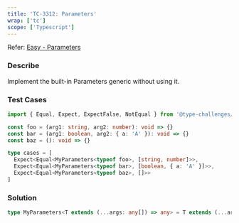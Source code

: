 ```yaml
---
title: 'TC-3312: Parameters'
wrap: ['tc']
scope: ['Typescript']
---
```


Refer: [Easy - Parameters](https://github.com/type-challenges/type-challenges/blob/master/questions/3312-easy-parameters/README.md)

### Describe

Implement the built-in Parameters generic without using it.

### Test Cases

```typescript
import { Equal, Expect, ExpectFalse, NotEqual } from '@type-challenges/utils'

const foo = (arg1: string, arg2: number): void => {}
const bar = (arg1: boolean, arg2: { a: 'A' }): void => {}
const baz = (): void => {}

type cases = [
  Expect<Equal<MyParameters<typeof foo>, [string, number]>>,
  Expect<Equal<MyParameters<typeof bar>, [boolean, { a: 'A' }]>>,
  Expect<Equal<MyParameters<typeof baz>, []>>
]
```

### Solution

```typescript
type MyParameters<T extends (...args: any[]) => any> = T extends (...args: infer P) => any ? P : never
```
